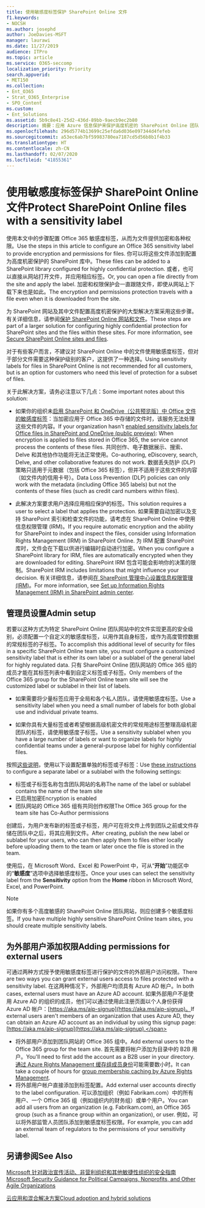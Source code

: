 ```yaml
---
title: 使用敏感度标签保护 SharePoint Online 文件
f1.keywords:
- NOCSH
ms.author: josephd
author: JoeDavies-MSFT
manager: laurawi
ms.date: 11/27/2019
audience: ITPro
ms.topic: article
ms.service: O365-seccomp
localization_priority: Priority
search.appverid:
- MET150
ms.collection:
- Ent_O365
- Strat_O365_Enterprise
- SPO_Content
ms.custom:
- Ent_Solutions
ms.assetid: 5b9c8e41-25d2-436d-89bb-9aecb9ec2b80
description: 摘要：应用 Azure 信息保护来保护高度机密的 SharePoint Online 团队网站中的文件。
ms.openlocfilehash: 296d5774b13699c25efda6d036e097344d4fefeb
ms.sourcegitcommit: a53ec6ab7bf59983780ea7187cd5d56b8b1f4b33
ms.translationtype: HT
ms.contentlocale: zh-CN
ms.lasthandoff: 02/07/2020
ms.locfileid: "41855361"
---
```

# <a name="protect-sharepoint-online-files-with-a-sensitivity-label"></a><span data-ttu-id="75eeb-103">使用敏感度标签保护 SharePoint Online 文件</span><span class="sxs-lookup"><span data-stu-id="75eeb-103">Protect SharePoint Online files with a sensitivity label</span></span>

<span data-ttu-id="75eeb-104">使用本文中的步骤配置 Office 365 敏感度标签，从而为文件提供加密和各种权限。</span><span class="sxs-lookup"><span data-stu-id="75eeb-104">Use the steps in this article to configure an Office 365 sensitivity label to provide encryption and permissions for files.</span></span> <span data-ttu-id="75eeb-105">你可以将这些文件添加到配置为高度机密保护的 SharePoint 库中。</span><span class="sxs-lookup"><span data-stu-id="75eeb-105">These files can be added to a SharePoint library configured for highly confidential protection.</span></span> <span data-ttu-id="75eeb-106">或者，也可以直接从网站打开文件，并应用相应标签。</span><span class="sxs-lookup"><span data-stu-id="75eeb-106">Or, you can open a file directly from the site and apply the label.</span></span> <span data-ttu-id="75eeb-107">加密和权限保护会一直跟随文件，即使从网站上下载下来也是如此。</span><span class="sxs-lookup"><span data-stu-id="75eeb-107">The encryption and permissions protection travels with a file even when it is downloaded from the site.</span></span> 

<span data-ttu-id="75eeb-p102">为 SharePoint 网站及其中文件配置高度机密保护的大型解决方案采用这些步骤。有关详细信息，请参阅[保护 SharePoint Online 网站和文件](../security/office-365-security/secure-sharepoint-online-sites-and-files.md)。</span><span class="sxs-lookup"><span data-stu-id="75eeb-p102">These steps are part of a larger solution for configuring highly confidential protection for SharePoint sites and the files within these sites. For more information, see [Secure SharePoint Online sites and files](../security/office-365-security/secure-sharepoint-online-sites-and-files.md).</span></span> 

<span data-ttu-id="75eeb-110">对于有些客户而言，不建议对 SharePoint Online 中的文件使用敏感度标签，但对于部分文件需要这种保护级别的客户，这提供了一种选择。</span><span class="sxs-lookup"><span data-stu-id="75eeb-110">Using sensitivity labels for files in SharePoint Online is not recommended for all customers, but is an option for customers who need this level of protection for a subset of files.</span></span>

<span data-ttu-id="75eeb-111">关于此解决方案，请务必注意以下几点：</span><span class="sxs-lookup"><span data-stu-id="75eeb-111">Some important notes about this solution:</span></span>
- <span data-ttu-id="75eeb-112">如果你的组织未[启用 SharePoint 和 OneDrive（公共预览版）中 Office 文件的敏感度标签](/microsoft-365/compliance/sensitivity-labels-sharepoint-onedrive-files)：当加密应用于 Office 365 中存储的文件时，该服务无法处理这些文件的内容。</span><span class="sxs-lookup"><span data-stu-id="75eeb-112">If your organization hasn't [enabled sensitivity labels for Office files in SharePoint and OneDrive (public preview)](/microsoft-365/compliance/sensitivity-labels-sharepoint-onedrive-files): When encryption is applied to files stored in Office 365, the service cannot process the contents of these files.</span></span> <span data-ttu-id="75eeb-113">共同创作、电子数据展示、搜索、Delve 和其他协作功能将无法正常使用。</span><span class="sxs-lookup"><span data-stu-id="75eeb-113">Co-authoring, eDiscovery, search, Delve, and other collaborative features do not work.</span></span> <span data-ttu-id="75eeb-114">数据丢失防护 (DLP) 策略只适用于元数据（包括 Office 365 标签），但并不适用于这些文件的内容（如文件内的信用卡号）。</span><span class="sxs-lookup"><span data-stu-id="75eeb-114">Data Loss Prevention (DLP) policies can only work with the metadata (including Office 365 labels) but not the contents of these files (such as credit card numbers within files).</span></span>

- <span data-ttu-id="75eeb-115">此解决方案要求用户选择应用相应保护的标签。</span><span class="sxs-lookup"><span data-stu-id="75eeb-115">This solution requires a user to select a label that applies the protection.</span></span> <span data-ttu-id="75eeb-116">如果需要自动加密以及支持 SharePoint 索引和检查文件的功能，请考虑在 SharePoint Online 中使用信息权限管理 (IRM)。</span><span class="sxs-lookup"><span data-stu-id="75eeb-116">If you require automatic encryption and the ability for SharePoint to index and inspect the files, consider using Information Rights Management (IRM) in SharePoint Online.</span></span> <span data-ttu-id="75eeb-117">为 IRM 配置 SharePoint 库时，文件会在下载以供进行编辑时自动进行加密。</span><span class="sxs-lookup"><span data-stu-id="75eeb-117">When you configure a SharePoint library for IRM, files are automatically encrypted when they are downloaded for editing.</span></span>  <span data-ttu-id="75eeb-118">SharePoint IRM 包含可能会影响你的决策的限制。</span><span class="sxs-lookup"><span data-stu-id="75eeb-118">SharePoint IRM includes limitations that might influence your decision.</span></span> <span data-ttu-id="75eeb-119">有关详细信息，请参阅[在 SharePoint 管理中心设置信息权限管理 (IRM)](https://support.office.com/article/Set-up-Information-Rights-Management-IRM-in-SharePoint-admin-center-239CE6EB-4E81-42DB-BF86-A01362FED65C)。</span><span class="sxs-lookup"><span data-stu-id="75eeb-119">For more information, see [Set up Information Rights Management (IRM) in SharePoint admin center](https://support.office.com/article/Set-up-Information-Rights-Management-IRM-in-SharePoint-admin-center-239CE6EB-4E81-42DB-BF86-A01362FED65C).</span></span>

## <a name="admin-setup"></a><span data-ttu-id="75eeb-120">管理员设置</span><span class="sxs-lookup"><span data-stu-id="75eeb-120">Admin setup</span></span>

<span data-ttu-id="75eeb-121">若要以这种方式为特定 SharePoint Online 团队网站中的文件实现更高的安全级别，必须配置一个自定义的敏感度标签，以用作其自身标签，或作为高度管控数据的常规标签的子标签。</span><span class="sxs-lookup"><span data-stu-id="75eeb-121">To accomplish this additional level of security for files in a specific SharePoint Online team site, you must configure a customized sensitivity label that is either its own label or a sublabel of the general label for highly regulated data.</span></span> <span data-ttu-id="75eeb-122">只有 SharePoint Online 团队网站的 Office 365 组的成员才能在其标签列表中看到自定义标签或子标签。</span><span class="sxs-lookup"><span data-stu-id="75eeb-122">Only members of the Office 365 group for the SharePoint Online team site will see the customized label or sublabel in their list of labels.</span></span>

- <span data-ttu-id="75eeb-123">如果需要将少量标签应用于全局和各个私人团队，请使用敏感度标签。</span><span class="sxs-lookup"><span data-stu-id="75eeb-123">Use a sensitivity label when you need a small number of labels for both global use and individual private teams.</span></span>

- <span data-ttu-id="75eeb-124">如果你具有大量标签或者希望根据高级机密文件的常规用途标签整理高级机密团队的标签，请使用敏感度子标签。</span><span class="sxs-lookup"><span data-stu-id="75eeb-124">Use a sensitivity sublabel when you have a large number of labels or want to organize labels for highly confidential teams under a general-purpose label for highly confidential files.</span></span>

<span data-ttu-id="75eeb-125">按照[这些说明](encryption-sensitivity-labels.md)，使用以下设置配置单独的标签或子标签：</span><span class="sxs-lookup"><span data-stu-id="75eeb-125">Use [these instructions](encryption-sensitivity-labels.md) to configure a separate label or a sublabel with the following settings:</span></span>

- <span data-ttu-id="75eeb-126">标签或子标签名称包含团队网站的名称</span><span class="sxs-lookup"><span data-stu-id="75eeb-126">The name of the label or sublabel contains the name of the team site</span></span>
- <span data-ttu-id="75eeb-127">已启用加密</span><span class="sxs-lookup"><span data-stu-id="75eeb-127">Encryption is enabled</span></span>
- <span data-ttu-id="75eeb-128">团队网站的 Office 365 组有共同创作权限</span><span class="sxs-lookup"><span data-stu-id="75eeb-128">The Office 365 group for the team site has Co-Author permissions</span></span>

<span data-ttu-id="75eeb-129">创建后，为用户发布新的标签或子标签，用户可在将文件上传到团队之前或文件存储在团队中之后，将其应用到文件。</span><span class="sxs-lookup"><span data-stu-id="75eeb-129">After creating, publish the new label or sublabel for your users, who can then apply them to files either locally before uploading them to the team or later once the file is stored in the team.</span></span>
 
<span data-ttu-id="75eeb-130">使用后，在 Microsoft Word、Excel 和 PowerPoint 中，可从“**开始**”功能区中的“**敏感度**”选项中选择敏感度标签。</span><span class="sxs-lookup"><span data-stu-id="75eeb-130">Once your uses can select the sensitivity label from the **Sensitivity** option from the **Home** ribbon in Microsoft Word, Excel, and PowerPoint.</span></span>
  
> [!NOTE]
> <span data-ttu-id="75eeb-131">如果你有多个高度敏感的 SharePoint Online 团队网站，则应创建多个敏感度标签。</span><span class="sxs-lookup"><span data-stu-id="75eeb-131">If you have multiple highly sensitive SharePoint Online team sites, you should create multiple sensitivity labels.</span></span> 
  
## <a name="adding-permissions-for-external-users"></a><span data-ttu-id="75eeb-132">为外部用户添加权限</span><span class="sxs-lookup"><span data-stu-id="75eeb-132">Adding permissions for external users</span></span>
<span data-ttu-id="75eeb-133">可通过两种方式授予使用敏感度标签进行保护的文件的外部用户访问权限。</span><span class="sxs-lookup"><span data-stu-id="75eeb-133">There are two ways you can grant external users access to files protected with a sensitivity label.</span></span> <span data-ttu-id="75eeb-134">在这两种情况下，外部用户均须具有 Azure AD 帐户。</span><span class="sxs-lookup"><span data-stu-id="75eeb-134">In both cases, external users must have an Azure AD account.</span></span> <span data-ttu-id="75eeb-135">如果外部用户不是使用 Azure AD 的组织的成员，他们可以通过使用此注册页面以个人身份获得 Azure AD 帐户：[https://aka.ms/aip-signup](https://aka.ms/aip-signup)。</span><span class="sxs-lookup"><span data-stu-id="75eeb-135">If external users aren't members of an organization that uses Azure AD, they can obtain an Azure AD account as an individual by using this signup page: [https://aka.ms/aip-signup](https://aka.ms/aip-signup).</span></span>

 - <span data-ttu-id="75eeb-136">将外部用户添加到团队网站的 Office 365 组中。</span><span class="sxs-lookup"><span data-stu-id="75eeb-136">Add external users to the Office 365 group for the team site.</span></span> <span data-ttu-id="75eeb-137">首先需要将帐户添加为目录中的 B2B 用户。</span><span class="sxs-lookup"><span data-stu-id="75eeb-137">You'll need to first add the account as a B2B user in your directory.</span></span> <span data-ttu-id="75eeb-138">[通过 Azure Rights Management 缓存组成员身份](https://docs.microsoft.com/azure/information-protection/plan-design/prepare#group-membership-caching-by-azure-information-protection)可能需要数小时。</span><span class="sxs-lookup"><span data-stu-id="75eeb-138">It can take a couple of hours for [group membership caching by Azure Rights Management](https://docs.microsoft.com/azure/information-protection/plan-design/prepare#group-membership-caching-by-azure-information-protection).</span></span>  
 - <span data-ttu-id="75eeb-139">将外部用户帐户直接添加到标签配置。</span><span class="sxs-lookup"><span data-stu-id="75eeb-139">Add external user accounts directly to the label configuration.</span></span> <span data-ttu-id="75eeb-140">可以添加组织（例如 Fabrikam.com）中的所有用户、一个 Office 365 组（例如组织内的财务组）或单个用户。</span><span class="sxs-lookup"><span data-stu-id="75eeb-140">You can add all users from an organization (e.g. Fabrikam.com), an Office 365 group (such as a finance group within an organization), or user.</span></span> <span data-ttu-id="75eeb-141">例如，可以将外部监管人员团队添加到敏感度标签权限。</span><span class="sxs-lookup"><span data-stu-id="75eeb-141">For example, you can add an external team of regulators to the permissions of your sensitivity label.</span></span>

## <a name="see-also"></a><span data-ttu-id="75eeb-142">另请参阅</span><span class="sxs-lookup"><span data-stu-id="75eeb-142">See Also</span></span>

[<span data-ttu-id="75eeb-143">Microsoft 针对政治宣传活动、非营利组织和其他敏捷性组织的安全指南</span><span class="sxs-lookup"><span data-stu-id="75eeb-143">Microsoft Security Guidance for Political Campaigns, Nonprofits, and Other Agile Organizations</span></span>](/security/office-365-security/microsoft-security-guidance-for-political-campaigns-nonprofits-and-other-agile-o.md)
  
[<span data-ttu-id="75eeb-144">云应用和混合解决方案</span><span class="sxs-lookup"><span data-stu-id="75eeb-144">Cloud adoption and hybrid solutions</span></span>](https://docs.microsoft.com/office365/enterprise/cloud-adoption-and-hybrid-solutions)
